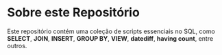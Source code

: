 # Sobre este Repositório

Este repositório contém uma coleção de scripts essenciais no SQL, como **SELECT**, **JOIN**, **INSERT**, **GROUP BY**, **VIEW**, **datediff**, **having count**, entre outros.
